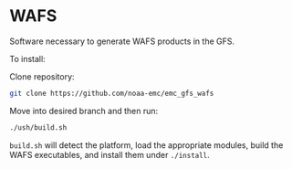 # WAFS
Software necessary to generate WAFS products in the GFS.

To install:

Clone repository:
```bash
git clone https://github.com/noaa-emc/emc_gfs_wafs
```

Move into desired branch and then run:

```bash
./ush/build.sh
```

`build.sh` will detect the platform, load the appropriate modules, build the WAFS executables, and install them under `./install`.


